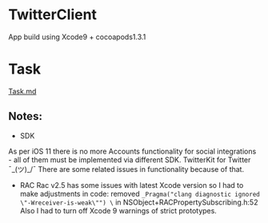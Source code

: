 # TwitterClient
App build using Xcode9 + cocoapods1.3.1

# Task

[Task.md](https://github.com/Quarezz/TwitterClient/blob/master/Task.md)

## Notes:
* SDK

As per iOS 11 there is no more Accounts functionality for social integrations - all of them must be implemented via different SDK. 
TwitterKit for Twitter ¯\_(ツ)_/¯ 
There are some related issues in functionality because of that.

* RAC
Rac v2.5 has some issues with latest Xcode version so I had to make adjustments in code: 
removed `_Pragma("clang diagnostic ignored \"-Wreceiver-is-weak\"") \` in NSObject+RACPropertySubscribing.h:52
Also I had to turn off Xcode 9 warnings of strict prototypes.



